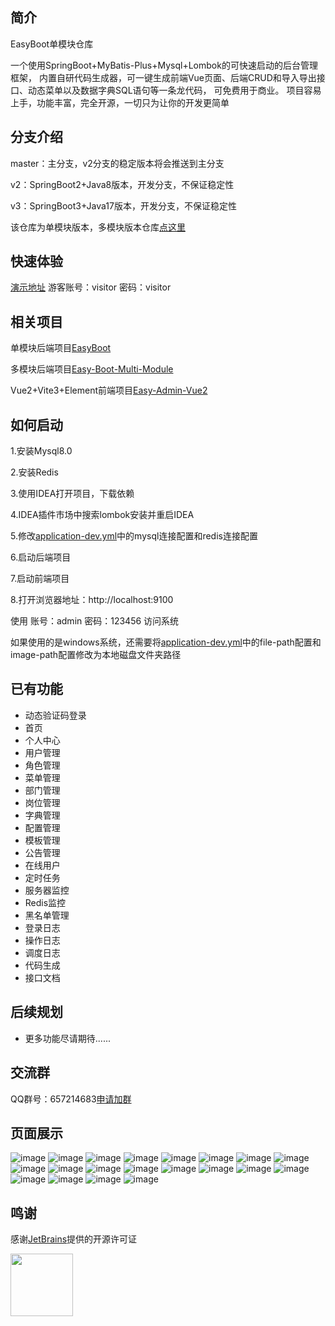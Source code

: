 ## 简介
EasyBoot单模块仓库

一个使用SpringBoot+MyBatis-Plus+Mysql+Lombok的可快速启动的后台管理框架，
内置自研代码生成器，可一键生成前端Vue页面、后端CRUD和导入导出接口、动态菜单以及数据字典SQL语句等一条龙代码，
可免费用于商业。
项目容易上手，功能丰富，完全开源，一切只为让你的开发更简单

## 分支介绍
master：主分支，v2分支的稳定版本将会推送到主分支

v2：SpringBoot2+Java8版本，开发分支，不保证稳定性

v3：SpringBoot3+Java17版本，开发分支，不保证稳定性

该仓库为单模块版本，多模块版本仓库[点这里](https://github.com/Zoe-Z1/Easy-Boot-Multi-Module)

## 快速体验
[演示地址](https://www.easyboot.cn) 游客账号：visitor 密码：visitor

## 相关项目
单模块后端项目[EasyBoot](https://github.com/Zoe-Z1/EasyBoot)

多模块后端项目[Easy-Boot-Multi-Module](https://github.com/Zoe-Z1/Easy-Boot-Multi-Module)

Vue2+Vite3+Element前端项目[Easy-Admin-Vue2](https://gitee.com/yunzhongshan/Easy-vue2-vite3)


## 如何启动
1.安装Mysql8.0

2.安装Redis

3.使用IDEA打开项目，下载依赖

4.IDEA插件市场中搜索lombok安装并重启IDEA

5.修改[application-dev.yml](https://github.com/Zoe-Z1/EasyBoot/blob/master/src/main/resources/application-dev.yml)中的mysql连接配置和redis连接配置

6.启动后端项目

7.启动前端项目

8.打开浏览器地址：http://localhost:9100

使用 账号：admin 密码：123456 访问系统

如果使用的是windows系统，还需要将[application-dev.yml](https://github.com/Zoe-Z1/EasyBoot/blob/master/src/main/resources/application-dev.yml)中的file-path配置和image-path配置修改为本地磁盘文件夹路径

## 已有功能
<ul>
    <li>动态验证码登录</li>
    <li>首页</li>
    <li>个人中心</li>
    <li>用户管理</li>
    <li>角色管理</li>
    <li>菜单管理</li>
    <li>部门管理</li>
    <li>岗位管理</li>
    <li>字典管理</li>
    <li>配置管理</li>
    <li>模板管理</li>
    <li>公告管理</li>
    <li>在线用户</li>
    <li>定时任务</li>
    <li>服务器监控</li>
    <li>Redis监控</li>
    <li>黑名单管理</li>
    <li>登录日志</li>
    <li>操作日志</li>
    <li>调度日志</li>
    <li>代码生成</li>
    <li>接口文档</li>

</ul>

## 后续规划
<ul>
    <li>更多功能尽请期待......</li>
</ul>

## 交流群
QQ群号：657214683[申请加群](http://qm.qq.com/cgi-bin/qm/qr?_wv=1027&k=99XM6Oi-9eB062fyuZoQ9bADukkAo5qS&authKey=G7BOLiK3FNL9KlPNFIr0gu5S5LicfNueh9k3th4rBVWTseG3PtUn%2FPm0l3Iw5aJ1&noverify=0&group_code=657214683)

## 页面展示
![image](doc/login.png)
![image](doc/admin-user.png)
![image](doc/role.png)
![image](doc/menu.png)
![image](doc/department.png)
![image](doc/post.png)
![image](doc/data-dict-domain.png)
![image](doc/sys-config-domain.png)
![image](doc/template-config.png)
![image](doc/notice.png)
![image](doc/online-user.png)
![image](doc/scheduled-task.png)
![image](doc/server.png)
![image](doc/redis.png)
![image](doc/blacklist.png)
![image](doc/login-log.png)
![image](doc/operation-log.png)
![image](doc/gen.png)
![image](doc/template-param-config.png)
![image](doc/doc.png)

## 鸣谢
感谢[JetBrains](https://jb.gg/OpenSourceSupport)提供的开源许可证

<img src="https://resources.jetbrains.com/storage/products/company/brand/logos/jb_beam.png"  width="100" height="100" />